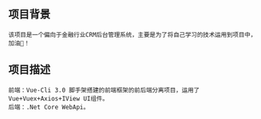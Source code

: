 ## 项目背景
```
该项目是一个偏向于金融行业CRM后台管理系统，主要是为了将自己学习的技术运用到项目中，加油😬！
```

## 项目描述
```
前端：Vue-Cli 3.0 脚手架搭建的前端框架的前后端分离项目，运用了 Vue+Vuex+Axios+IView UI组件。
后端：.Net Core WebApi。 